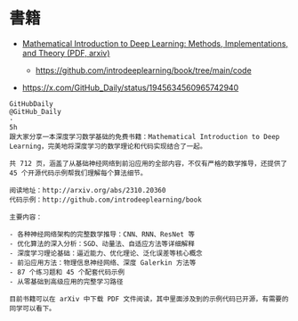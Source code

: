 # 書籍

* [Mathematical Introduction to Deep Learning: Methods, Implementations, and Theory (PDF, arxiv)](https://arxiv.org/pdf/2310.20360)
    * https://github.com/introdeeplearning/book/tree/main/code

* https://x.com/GitHub_Daily/status/1945634560965742940

```
GitHubDaily
@GitHub_Daily
·
5h
跟大家分享一本深度学习数学基础的免费书籍：Mathematical Introduction to Deep Learning，完美地将深度学习的数学理论和代码实现结合了一起。

共 712 页，涵盖了从基础神经网络到前沿应用的全部内容，不仅有严格的数学推导，还提供了 45 个开源代码示例帮我们理解每个算法细节。

阅读地址：http://arxiv.org/abs/2310.20360
代码示例：http://github.com/introdeeplearning/book

主要内容：

- 各种神经网络架构的完整数学推导：CNN、RNN、ResNet 等
- 优化算法的深入分析：SGD、动量法、自适应方法等详细解释  
- 深度学习理论基础：逼近能力、优化理论、泛化误差等核心概念
- 前沿应用方法：物理信息神经网络、深度 Galerkin 方法等
- 87 个练习题和 45 个配套代码示例
- 从零基础到高级应用的完整学习路径

目前书籍可以在 arXiv 中下载 PDF 文件阅读，其中里面涉及到的示例代码已开源，有需要的同学可以看下。
```
